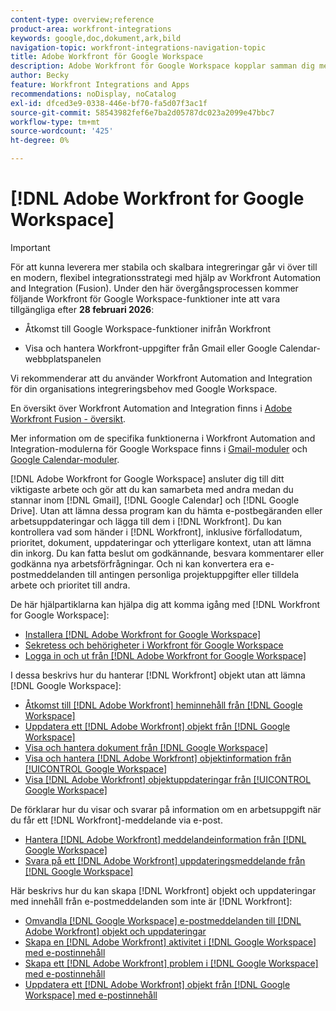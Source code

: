 ```yaml
---
content-type: overview;reference
product-area: workfront-integrations
keywords: google,doc,dokument,ark,bild
navigation-topic: workfront-integrations-navigation-topic
title: Adobe Workfront för Google Workspace
description: Adobe Workfront för Google Workspace kopplar samman dig med ditt viktigaste arbete och gör att du kan samarbeta med andra samtidigt som du bor i Gmail, Google Calendar och Google Drive. Utan att lämna dessa program kan du hämta e-postbegäranden eller arbetsuppdateringar och lägga till dem i Workfront. Du kan kontrollera vad som händer i Workfront, inklusive förfallodatum, prioritet, dokument, uppdateringar och annat sammanhang, utan att lämna rutan. Du kan fatta beslut om godkännande, besvara kommentarer eller godkänna nya arbetsförfrågningar. Och ni kan konvertera era e-postmeddelanden till antingen personliga projektuppgifter eller tilldela arbete och prioritet till andra.
author: Becky
feature: Workfront Integrations and Apps
recommendations: noDisplay, noCatalog
exl-id: dfced3e9-0338-446e-bf70-fa5d07f3ac1f
source-git-commit: 58543982fef6e7ba2d05787dc023a2099e47bbc7
workflow-type: tm+mt
source-wordcount: '425'
ht-degree: 0%

---
```


# [!DNL Adobe Workfront for Google Workspace]

>[!IMPORTANT]
>
>För att kunna leverera mer stabila och skalbara integreringar går vi över till en modern, flexibel integrationsstrategi med hjälp av Workfront Automation and Integration (Fusion). Under den här övergångsprocessen kommer följande Workfront för Google Workspace-funktioner inte att vara tillgängliga efter **28 februari 2026**:
>
>* Åtkomst till Google Workspace-funktioner inifrån Workfront
>
>* Visa och hantera Workfront-uppgifter från Gmail eller Google Calendar-webbplatspanelen
>
>Vi rekommenderar att du använder Workfront Automation and Integration för din organisations integreringsbehov med Google Workspace.
>
>En översikt över Workfront Automation and Integration finns i [Adobe Workfront Fusion - översikt](https://experienceleague.adobe.com/sv/docs/workfront-fusion/using/get-started-with-fusion/understand-workfront-fusion/workfront-fusion-overview).
>
>Mer information om de specifika funktionerna i Workfront Automation and Integration-modulerna för Google Workspace finns i [Gmail-moduler](https://experienceleague.adobe.com/sv/docs/workfront-fusion/using/references/apps-and-their-modules/third-party-app-connectors/gmail-modules) och [Google Calendar-moduler](https://experienceleague.adobe.com/sv/docs/workfront-fusion/using/references/apps-and-their-modules/third-party-app-connectors/google-calendar-modules).

[!DNL Adobe Workfront for Google Workspace] ansluter dig till ditt viktigaste arbete och gör att du kan samarbeta med andra medan du stannar inom [!DNL Gmail], [!DNL Google Calendar] och [!DNL Google Drive]. Utan att lämna dessa program kan du hämta e-postbegäranden eller arbetsuppdateringar och lägga till dem i [!DNL Workfront]. Du kan kontrollera vad som händer i [!DNL Workfront], inklusive förfallodatum, prioritet, dokument, uppdateringar och ytterligare kontext, utan att lämna din inkorg. Du kan fatta beslut om godkännande, besvara kommentarer eller godkänna nya arbetsförfrågningar. Och ni kan konvertera era e-postmeddelanden till antingen personliga projektuppgifter eller tilldela arbete och prioritet till andra.

De här hjälpartiklarna kan hjälpa dig att komma igång med [!DNL Workfront for Google Workspace]:

* [Installera [!DNL Adobe Workfront for Google Workspace]](../../workfront-integrations-and-apps/workfront-for-g-suite/install-workfront-for-gsuite.md)
* [Sekretess och behörigheter i Workfront för Google Workspace](../../workfront-integrations-and-apps/workfront-for-g-suite/privacy-and-permissions-in-g-suite.md)
* [Logga in och ut från  [!DNL Adobe Workfront for Google Workspace]](../../workfront-integrations-and-apps/workfront-for-g-suite/log-in-and-out-wf-for-gsuite.md)

I dessa beskrivs hur du hanterar [!DNL Workfront] objekt utan att lämna [!DNL Google Workspace]:

* [Åtkomst till [!DNL Adobe Workfront] heminnehåll från [!DNL Google Workspace]](../../workfront-integrations-and-apps/workfront-for-g-suite/access-wf-home-content-from-g-suite.md)
* [Uppdatera ett [!DNL Adobe Workfront] objekt från [!DNL Google Workspace]](../../workfront-integrations-and-apps/workfront-for-g-suite/update-a-workfront-object-in-gsuite.md)
* [Visa och hantera dokument från  [!DNL Google Workspace]](../../workfront-integrations-and-apps/workfront-for-g-suite/view-and-manage-documents-in-gsuite.md)
* [Visa och hantera  [!DNL Adobe Workfront] objektinformation från [!UICONTROL Google Workspace]](../../workfront-integrations-and-apps/workfront-for-g-suite/view-manage-work-item-details-in-gsuite.md)
* [Visa  [!DNL Adobe Workfront] objektuppdateringar från [!UICONTROL Google Workspace]](../../workfront-integrations-and-apps/workfront-for-g-suite/view-object-updates-in-gsuite.md)

De förklarar hur du visar och svarar på information om en arbetsuppgift när du får ett [!DNL Workfront]-meddelande via e-post.

* [Hantera [!DNL Adobe Workfront] meddelandeinformation från [!DNL Google Workspace]](../../workfront-integrations-and-apps/workfront-for-g-suite/manage-wf-email-notification-details-in-gsuite.md)
* [Svara på ett  [!DNL Adobe Workfront] uppdateringsmeddelande från [!DNL Google Workspace]](../../workfront-integrations-and-apps/workfront-for-g-suite/reply-to-wf-update-notification-from-gsuite.md)

Här beskrivs hur du kan skapa [!DNL Workfront] objekt och uppdateringar med innehåll från e-postmeddelanden som inte är [!DNL Workfront]:

* [Omvandla  [!DNL Google Workspace] e-postmeddelanden till [!DNL Adobe Workfront] objekt och uppdateringar](../../workfront-integrations-and-apps/workfront-for-g-suite/turn-gsuite-emails-into-wf-objects-and-updates.md)
* [Skapa en [!DNL Adobe Workfront] aktivitet i [!DNL Google Workspace] med e-postinnehåll](../../workfront-integrations-and-apps/workfront-for-g-suite/create-wf-task-in-gsuite-using-email-content.md)
* [Skapa ett [!DNL Adobe Workfront] problem i [!DNL Google Workspace] med e-postinnehåll](../../workfront-integrations-and-apps/workfront-for-g-suite/create-wf-issue-in-g-suite-using-email-content.md)
* [Uppdatera ett [!DNL Adobe Workfront] objekt från [!DNL Google Workspace] med e-postinnehåll](../../workfront-integrations-and-apps/workfront-for-g-suite/update-wf-item-using-email-content.md)
